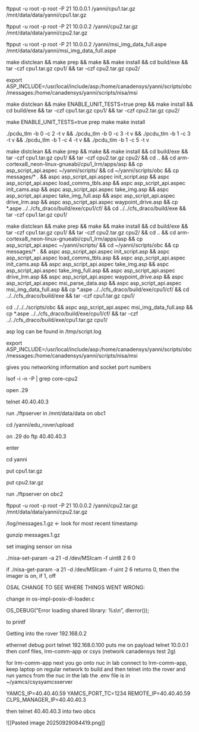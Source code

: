 ftpput -u root -p root -P 21 10.0.0.1 /yanni/cpu1.tar.gz /mnt/data/data/yanni/cpu1.tar.gz

ftpput -u root -p root -P 21 10.0.0.2 /yanni/cpu2.tar.gz /mnt/data/data/yanni/cpu2.tar.gz

ftpput -u root -p root -P 21 10.0.0.2 /yanni/msi_img_data_full.aspe /mnt/data/data/yanni/msi_img_data_full.aspe

make distclean && make prep && make && make install && cd build/exe && tar -czf cpu1.tar.gz cpu1/ && tar -czf cpu2.tar.gz cpu2/

export ASP_INCLUDE=/usr/local/include/asp:/home/canadensys/yanni/scripts/obc/messages:/home/canadensys/yanni/scripts/nisa/msi

make distclean && make ENABLE_UNIT_TESTS=true prep && make install && cd build/exe && tar -czf cpu1.tar.gz cpu1/ && tar -czf cpu2.tar.gz cpu2/

make ENABLE_UNIT_TESTS=true prep make make install

./pcdu_tlm -b 0 -c 2 -t v && ./pcdu_tlm -b 0 -c 3 -t v && ./pcdu_tlm -b 1 -c 3 -t v && ./pcdu_tlm -b 1 -c 4 -t v && ./pcdu_tlm -b 1 -c 5 -t v

make distclean && make prep && make && make install && cd build/exe && tar -czf cpu1.tar.gz cpu1/ && tar -czf cpu2.tar.gz cpu2/ && cd .. && cd arm-cortexa8_neon-linux-gnueabi/cpu1_lrm/apps/asp && cp asp_script_api.aspec ~/yanni/scripts/ && cd ~/yanni/scripts/obc && cp messages/* . && aspc asp_script_api.aspec init_script.asp && aspc asp_script_api.aspec load_comms_tbls.asp && aspc asp_script_api.aspec init_cams.asp && aspc asp_script_api.aspec take_img.asp && aspc asp_script_api.aspec take_img_full.asp && aspc asp_script_api.aspec drive_lrm.asp && aspc asp_script_api.aspec waypoint_drive.asp && cp *.aspe ../../cfs_draco/build/exe/cpu1/cf/ && cd ../../cfs_draco/build/exe && tar -czf cpu1.tar.gz cpu1/

make distclean && make prep && make && make install && cd build/exe && tar -czf cpu1.tar.gz cpu1/ && tar -czf cpu2.tar.gz cpu2/ && cd .. && cd arm-cortexa8_neon-linux-gnueabi/cpu1_lrm/apps/asp && cp asp_script_api.aspec ~/yanni/scripts/ && cd ~/yanni/scripts/obc && cp messages/* . && aspc asp_script_api.aspec init_script.asp && aspc asp_script_api.aspec load_comms_tbls.asp && aspc asp_script_api.aspec init_cams.asp && aspc asp_script_api.aspec take_img.asp && aspc asp_script_api.aspec take_img_full.asp && aspc asp_script_api.aspec drive_lrm.asp && aspc asp_script_api.aspec waypoint_drive.asp && aspc asp_script_api.aspec msi_parse_data.asp && aspc asp_script_api.aspec msi_img_data_full.asp && cp *.aspe ../../cfs_draco/build/exe/cpu1/cf/ && cd ../../cfs_draco/build/exe && tar -czf cpu1.tar.gz cpu1/

cd ../../../scripts/obc && aspc asp_script_api.aspec msi_img_data_full.asp && cp *.aspe ../../cfs_draco/build/exe/cpu1/cf/ && tar -czf ../../cfs_draco/build/exe/cpu1.tar.gz cpu1/

asp log can be found in /tmp/script.log

export ASP_INCLUDE=/usr/local/include/asp:/home/canadensys/yanni/scripts/obc/messages:/home/canadensys/yanni/scripts/nisa/msi

gives you networking information and socket port numbers

lsof -i -n -P | grep core-cpu2

open .29

telnet 40.40.40.3

run ./ftpserver in /mnt/data/data on obc1

cd /yanni/edu_rover/upload

on .29 do ftp 40.40.40.3

enter

cd yanni

put cpu1.tar.gz

put cpu2.tar.gz

run ./ftpserver on obc2

ftpput -u root -p root -P 21 10.0.0.2 /yanni/cpu2.tar.gz /mnt/data/data/yanni/cpu2.tar.gz

/log/messages.1.gz ← look for most recent timestamp

gunzip messages.1.gz

set imaging sensor on nisa

./nisa-set-param -a 21 -d /dev/MSIcam -f uint8 2 6 0

if ./nisa-get-param -a 21 -d /dev/MSIcam -f uint 2 6 returns 0, then the imager is on, if 1, off

OSAL CHANGE TO SEE WHERE THINGS WENT WRONG:

change in os-impl-posix-dl-loader.c

OS_DEBUG(”Error loading shared library: %s\n”, dlerror());

to printf

Getting into the rover
192.168.0.2

ethernet debug port
telnet 192.168.0.100
puts me on payload
telnet 10.0.0.1
then conf files, lrm-comm-app or csys (network canadensys test 2g)

for lrm-comm-app
next you go onto nuc in lab
connect to lrm-comm-app, keep laptop on regular network to build
and then telnet into the rover and run yamcs from the nuc in the lab
the .env file is in ~/yamcs/csysyamcsserver

YAMCS_IP=40.40.40.59
YAMCS_PORT_TC=1234
REMOTE_IP=40.40.40.59
CLPS_MANAGER_IP=40.40.40.3

then telnet 40.40.40.3 into two obcs



![[Pasted image 20250929084419.png]]